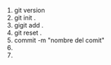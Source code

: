 1. git version  
2. git init . 
3. gigit add .
4. git reset .
5. commit -m "nombre del comit"
6. 
7. 
